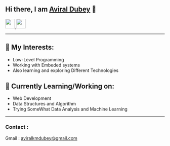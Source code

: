 ## Hi there, I am [Aviral Dubey](https://www.linkedin.com/in/aviral-dubey-0b3a04334/) 👋
<!-- List of socials and other links -->

<a href="https://www.linkedin.com/in/aviral-dubey-0b3a04334/"> <img src="https://upload.wikimedia.org/wikipedia/commons/c/ca/LinkedIn_logo_initials.png" height="30" /> </a>
<a href="https://x.com/MadMonkDev?s=09" > <img src="https://upload.wikimedia.org/wikipedia/commons/b/b7/X_logo.jpg" height="30" /> </a>

---

## 📓 My Interests: 
- Low-Level Programming
- Working with Embeded systems 
- Also learning and exploring Different Technologies

## 📢 Currently Learning/Working on:
- Web Development
- Data Structures and Algorithm
- Trying SomeWhat Data Analysis and Machine Learning

---

### Contact :
Gmail : aviralkmdubey@gmail.com
